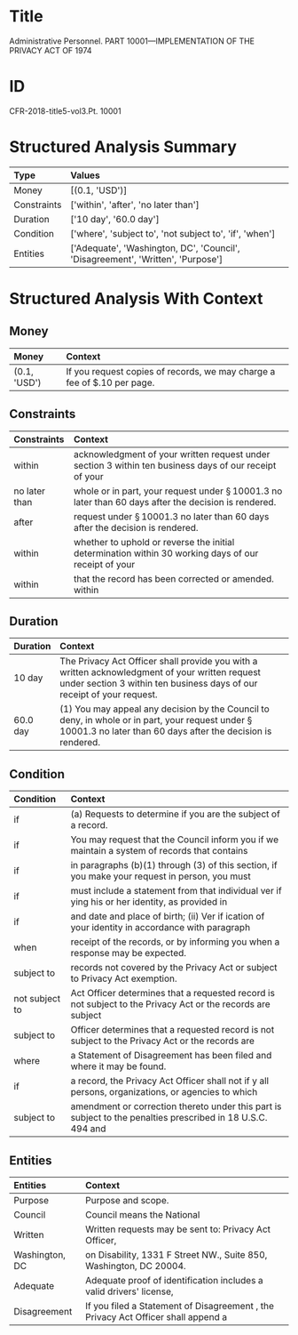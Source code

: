 # Title

 Administrative Personnel. PART 10001—IMPLEMENTATION OF THE PRIVACY ACT OF 1974


# ID

 CFR-2018-title5-vol3.Pt. 10001


# Structured Analysis Summary

| Type        | Values                                                                          |
|:------------|:--------------------------------------------------------------------------------|
| Money       | [(0.1, 'USD')]                                                                  |
| Constraints | ['within', 'after', 'no later than']                                            |
| Duration    | ['10 day', '60.0 day']                                                          |
| Condition   | ['where', 'subject to', 'not subject to', 'if', 'when']                         |
| Entities    | ['Adequate', 'Washington, DC', 'Council', 'Disagreement', 'Written', 'Purpose'] |


# Structured Analysis With Context

 


## Money

| Money        | Context                                                                 |
|:-------------|:------------------------------------------------------------------------|
| (0.1, 'USD') | If you request copies of records, we may charge a fee of $.10 per page. |


## Constraints

| Constraints   | Context                                                                                                          |
|:--------------|:-----------------------------------------------------------------------------------------------------------------|
| within        | acknowledgment of your written request under section 3 within ten business days of our receipt of your           |
| no later than | whole or in part, your request under &#167;&#8201;10001.3 no later than  60 days after the decision is rendered. |
| after         | request under &#167;&#8201;10001.3 no later than 60 days after  the decision is rendered.                        |
| within        | whether to uphold or reverse the initial determination within 30 working days of our receipt of your             |
| within        | that the record has been corrected or amended. within                                                            |


## Duration

| Duration   | Context                                                                                                                                                                    |
|:-----------|:---------------------------------------------------------------------------------------------------------------------------------------------------------------------------|
| 10 day     | The Privacy Act Officer shall provide you with a written acknowledgment of your written request under section 3 within ten business days of our receipt of your request.   |
| 60.0 day   | (1) You may appeal any decision by the Council to deny, in whole or in part, your request under &#167;&#8201;10001.3 no later than 60 days after the decision is rendered. |


## Condition

| Condition      | Context                                                                                                     |
|:---------------|:------------------------------------------------------------------------------------------------------------|
| if             | (a) Requests to determine  if  you are the subject of a record.                                             |
| if             | You may request that the Council inform you  if we maintain a system of records that contains               |
| if             | in paragraphs (b)(1) through (3) of this section, if you make your request in person, you must              |
| if             | must include a statement from that individual ver if ying his or her identity, as provided in               |
| if             | and date and place of birth; (ii) Ver if ication of your identity in accordance with paragraph              |
| when           | receipt of the records, or by informing you when  a response may be expected.                               |
| subject to     | records not covered by the Privacy Act or subject to  Privacy Act exemption.                                |
| not subject to | Act Officer determines that a requested record is not subject to the Privacy Act or the records are subject |
| subject to     | Officer determines that a requested record is not subject to  the Privacy Act or the records are            |
| where          | a Statement of Disagreement has been filed and where  it may be found.                                      |
| if             | a record, the Privacy Act Officer shall not if y all persons, organizations, or agencies to which           |
| subject to     | amendment or correction thereto under this part is subject to the penalties prescribed in 18 U.S.C. 494 and |


## Entities

| Entities       | Context                                                                            |
|:---------------|:-----------------------------------------------------------------------------------|
| Purpose        | Purpose  and scope.                                                                |
| Council        | Council  means the National                                                        |
| Written        | Written requests may be sent to: Privacy Act Officer,                              |
| Washington, DC | on Disability, 1331 F Street NW., Suite 850, Washington, DC  20004.                |
| Adequate       | Adequate proof of identification includes a valid drivers' license,                |
| Disagreement   | If you filed a Statement of  Disagreement , the Privacy Act Officer shall append a |


